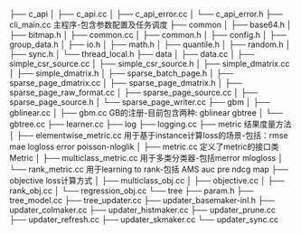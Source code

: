 ├── c_api
│   ├── c_api.cc
│   ├── c_api_error.cc
│   └── c_api_error.h
├── cli_main.cc  主程序-包含参数配置及任务调度
├── common
│   ├── base64.h
│   ├── bitmap.h
│   ├── common.cc
│   ├── common.h
│   ├── config.h
│   ├── group_data.h
│   ├── io.h
│   ├── math.h
│   ├── quantile.h
│   ├── random.h
│   ├── sync.h
│   └── thread_local.h
├── data
│   ├── data.cc
│   ├── simple_csr_source.cc
│   ├── simple_csr_source.h
│   ├── simple_dmatrix.cc
│   ├── simple_dmatrix.h
│   ├── sparse_batch_page.h
│   ├── sparse_page_dmatrix.cc
│   ├── sparse_page_dmatrix.h
│   ├── sparse_page_raw_format.cc
│   ├── sparse_page_source.cc
│   ├── sparse_page_source.h
│   └── sparse_page_writer.cc
├── gbm
│   ├── gblinear.cc
│   ├── gbm.cc GB的注册-目前包含两种: gblinear gbtree
│   └── gbtree.cc
├── learner.cc
├── log
├── logging.cc
├── metric  结果度量方法
│   ├── elementwise_metric.cc  用于基于instance计算loss的场景-包括：rmse  mae  logloss  error  poisson-nloglik
│   ├── metric.cc  定义了metric的接口类Metric
│   ├── multiclass_metric.cc  用于多类分类器-包括merror mlogloss
│   └── rank_metric.cc  用于learning to rank-包括 AMS auc  pre  ndcg  map
├── objective  loss计算方式
│   ├── multiclass_obj.cc
│   ├── objective.cc
│   ├── rank_obj.cc
│   └── regression_obj.cc
└── tree
    ├── param.h
    ├── tree_model.cc
    ├── tree_updater.cc
    ├── updater_basemaker-inl.h
    ├── updater_colmaker.cc
    ├── updater_histmaker.cc
    ├── updater_prune.cc
    ├── updater_refresh.cc
    ├── updater_skmaker.cc
    └── updater_sync.cc
